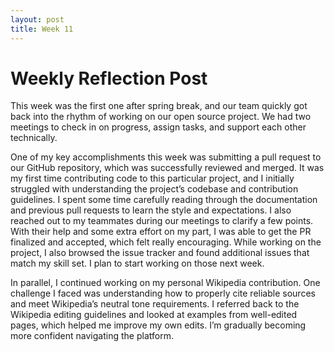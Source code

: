 ```yaml
---
layout: post
title: Week 11
---
```


# Weekly Reflection Post
This week was the first one after spring break, and our team quickly got back into the rhythm of working on our open source project. We had two meetings to check in on progress, assign tasks, and support each other technically.
<!-- moren -->
One of my key accomplishments this week was submitting a pull request to our GitHub repository, which was successfully reviewed and merged. It was my first time contributing code to this particular project, and I initially struggled with understanding the project’s codebase and contribution guidelines. I spent some time carefully reading through the documentation and previous pull requests to learn the style and expectations. I also reached out to my teammates during our meetings to clarify a few points. With their help and some extra effort on my part, I was able to get the PR finalized and accepted, which felt really encouraging.
While working on the project, I also browsed the issue tracker and found additional issues that match my skill set. I plan to start working on those next week.

In parallel, I continued working on my personal Wikipedia contribution. One challenge I faced was understanding how to properly cite reliable sources and meet Wikipedia’s neutral tone requirements. I referred back to the Wikipedia editing guidelines and looked at examples from well-edited pages, which helped me improve my own edits. I’m gradually becoming more confident navigating the platform.
